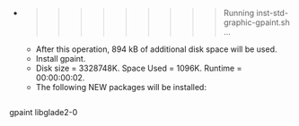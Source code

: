 * >>>>>>>>> Running inst-std-graphic-gpaint.sh ...
  * After this operation, 894 kB of additional disk space will be used.
  * Install gpaint.
  * Disk size = 3328748K. Space Used = 1096K. Runtime = 00:00:00:02.
  * The following NEW packages will be installed:
  ```bash
gpaint libglade2-0
  ```
